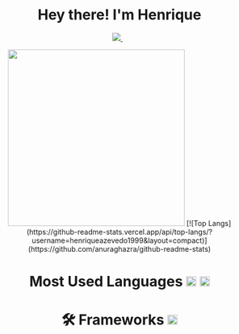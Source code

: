 <h1 align='center'>
  Hey there! I'm Henrique
</h1>

<p align='center'>
  
  <a href="https://www.linkedin.com/in/henrique-azevedo-b3a364165/">
    <img src="https://img.shields.io/badge/linkedin-%230077B5.svg?&style=for-the-badge&logo=linkedin&logoColor=white" />
  </a>&nbsp;&nbsp;
  
</p>

<p align='center'>
  <a href="#"><img src="https://github-readme-stats.vercel.app/api?username=henriqueazevedo1999&show_icons=true&count_private=true&theme=dark" width="350"></a>
  [![Top Langs](https://github-readme-stats.vercel.app/api/top-langs/?username=henriqueazevedo1999&layout=compact)](https://github.com/anuraghazra/github-readme-stats)
</p>

<h1 align='center'>
  Most Used Languages
  <code><img height= "20"src= "https://img.shields.io/badge/C%23-239120?style=for-the-badge&logo=c-sharp&logoColor=white"></code>
  <code><img height= "20"src= "https://img.shields.io/badge/C%2B%2B-00599C?style=for-the-badge&logo=c%2B%2B&logoColor=white"></code>
</h1>

<h1 align='center'>
  🛠 Frameworks
  <code><img height= "20"src= "https://img.shields.io/badge/.NET-512BD4?style=for-the-badge&logo=dotnet&logoColor=white"></code>
</h1>
